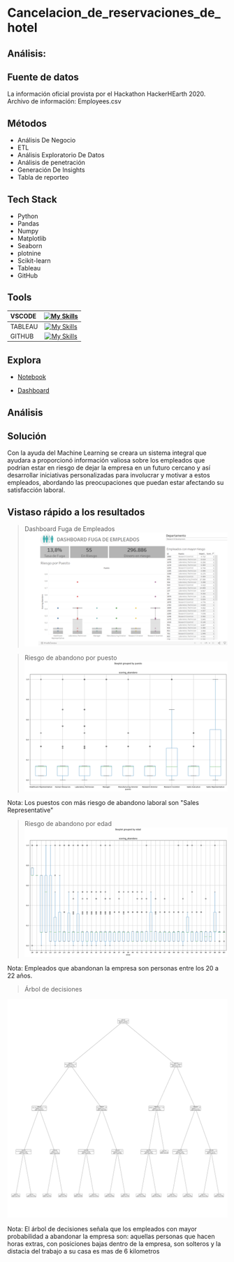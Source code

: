 # Cancelacion_de_reservaciones_de_hotel

## Análisis:

## Fuente de datos

La información oficial provista por el Hackathon HackerHEarth 2020. Archivo de información: Employees.csv

## Métodos
- Análisis De Negocio
- ETL 
- Análisis Exploratorio De Datos
- Análisis de penetración
- Generación De Insights
- Tabla de reporteo

## Tech Stack
- Python
- Pandas
- Numpy
- Matplotlib
- Seaborn
- plotnine
- Scikit-learn
- Tableau
- GitHub

## Tools

| VSCODE  | [![My Skills](https://img.icons8.com/?size=48&id=9OGIyU8hrxW5&format=png)](https://skillicons.dev)  | 
| :------------ |:---------------:| 
| TABLEAU |[![My Skills](https://img.icons8.com/?size=48&id=9Kvi1p1F0tUo&format=png)](https://skillicons.dev) | 
| GITHUB | [![My Skills](https://skillicons.dev/icons?i=git,github)](https://skillicons.dev)


## Explora
- [Notebook](https://colab.research.google.com/drive/1GAj6cuPgsOT-7OtdXyYUK9M_P1rYYlVg?usp=sharing)

- [Dashboard](https://public.tableau.com/views/Dashboard-Desercinlaboral/Dashboard1?:language=es-ES&publish=yes&:display_count=n&:origin=viz_share_link)

## Análisis


## Solución

Con la ayuda del Machine Learning se creara un sistema integral que ayudara a proporcionó información valiosa sobre los empleados que podrian estar en riesgo de dejar la empresa en un futuro cercano y así  desarrollar iniciativas personalizadas para involucrar y motivar a estos empleados, abordando las preocupaciones que puedan estar afectando su satisfacción laboral.


## Vistaso rápido a los resultados

> Dashboard Fuga de Empleados
![](https://github.com/ESmithE/Deserci-n_Laboral/blob/master/Fuga_de_empleados.png)

> Riesgo de abandono por puesto
![](https://github.com/ESmithE/Deserci-n_Laboral/blob/master/Riesgo_abandono_por_puesto.png)

Nota: Los puestos con más riesgo de abandono laboral son "Sales Representative"

> Riesgo de abandono por edad 
![](https://github.com/ESmithE/Deserci-n_Laboral/blob/master/Riesgo_abandono_por_edad.png)

Nota: Empleados que abandonan la empresa son personas entre los 20 a 22 años.

> Árbol de decisiones

![](https://github.com/ESmithE/Deserci-n_Laboral/blob/master/Arbol%20de%20perfil%20de%20empleado.png)

Nota: El árbol de decisiones señala que los empleados con mayor probabilidad a abandonar la empresa son: aquellas personas que hacen horas extras, con posiciones bajas dentro de la empresa, son solteros y la distacia del trabajo a su casa es mas de 6 kilometros



